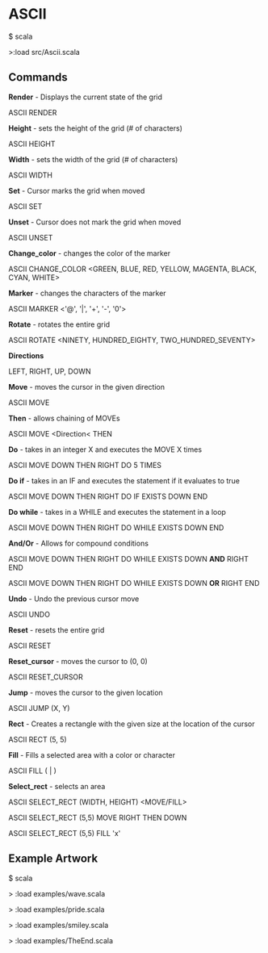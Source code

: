 # ASCII

$ scala

\>:load src/Ascii.scala

## Commands

**Render** - Displays the current state of the grid

ASCII RENDER

**Height** - sets the height of the grid (# of characters)

ASCII HEIGHT

**Width** - sets the width of the grid (# of characters)

ASCII WIDTH

**Set** - Cursor marks the grid when moved

ASCII SET

**Unset** - Cursor does not mark the grid when moved

ASCII UNSET

**Change_color** - changes the color of the marker

ASCII CHANGE_COLOR \<GREEN, BLUE, RED, YELLOW, MAGENTA, BLACK, CYAN, WHITE\>

**Marker** - changes the characters of the marker

ASCII MARKER \<'@', '|', '+', '-', '0'\>

**Rotate** - rotates the entire grid

ASCII ROTATE <NINETY, HUNDRED_EIGHTY, TWO_HUNDRED_SEVENTY>

**Directions**

LEFT, RIGHT, UP, DOWN

**Move** - moves the cursor in the given direction

ASCII MOVE <Direction>

**Then** - allows chaining of MOVEs

ASCII MOVE <Direction< THEN <Direction>

**Do** - takes in an integer X and executes the MOVE X times

ASCII MOVE DOWN THEN RIGHT DO 5 TIMES

**Do if** - takes in an IF and executes the statement if it evaluates to true

ASCII MOVE DOWN THEN RIGHT DO IF EXISTS DOWN END

**Do while** - takes in a WHILE and executes the statement in a loop

ASCII MOVE DOWN THEN RIGHT DO WHILE EXISTS DOWN END

**And/Or** - Allows for compound conditions

ASCII MOVE DOWN THEN RIGHT DO WHILE EXISTS DOWN **AND** RIGHT END

ASCII MOVE DOWN THEN RIGHT DO WHILE EXISTS DOWN **OR** RIGHT END

**Undo** - Undo the previous cursor move

ASCII UNDO

**Reset** - resets the entire grid

ASCII RESET

**Reset_cursor** - moves the cursor to (0, 0)

ASCII RESET_CURSOR

**Jump** - moves the cursor to the given location

ASCII JUMP (X, Y)

**Rect** - Creates a rectangle with the given size at the location of the cursor

ASCII RECT (5, 5)

**Fill** - Fills a selected area with a color or character

ASCII FILL (<Color> | <Char>)

**Select_rect** - selects an area

ASCII SELECT_RECT (WIDTH, HEIGHT) <MOVE/FILL>

ASCII SELECT_RECT (5,5) MOVE RIGHT THEN DOWN

ASCII SELECT_RECT (5,5) FILL 'x'


## Example Artwork
$ scala

\> :load examples/wave.scala

\> :load examples/pride.scala

\> :load examples/smiley.scala

\> :load examples/TheEnd.scala
